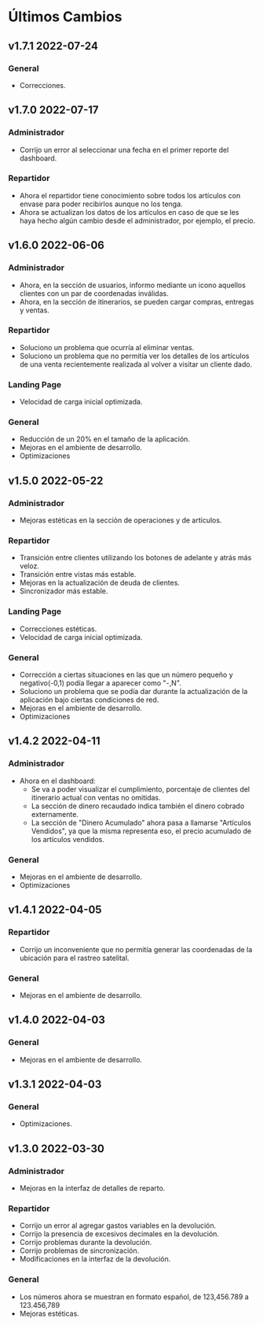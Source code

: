# Últimos Cambios

<!-- Version start @@ {"version": "v1.7.1", "release": "Second Release Attempt", "shouldCreateRelease": "true"} -->
<!-- version: (año actual - 2021).(nro del mes).(nro de version del mes) -->

## v1.7.1 2022-07-24

### General
* Correcciones.

  <!-- Version end -->

## v1.7.0 2022-07-17

### Administrador
* Corrijo un error al seleccionar una fecha en el primer reporte del dashboard.
### Repartidor
* Ahora el repartidor tiene conocimiento sobre todos los artículos con envase para poder recibirlos aunque no los tenga.
* Ahora se actualizan los datos de los artículos en caso de que se les haya hecho algún cambio desde el administrador, por ejemplo, el precio.

## v1.6.0 2022-06-06

### Administrador
* Ahora, en la sección de usuarios, informo mediante un icono aquellos clientes con un par de coordenadas inválidas.
* Ahora, en la sección de itinerarios, se pueden cargar compras, entregas y ventas.
### Repartidor
* Soluciono un problema que ocurría al eliminar ventas.
* Soluciono un problema que no permitía ver los detalles de los artículos de una venta recientemente realizada al volver a visitar un cliente dado.
### Landing Page
* Velocidad de carga inicial optimizada.
### General
* Reducción de un 20% en el tamaño de la aplicación.
* Mejoras en el ambiente de desarrollo.
* Optimizaciones

## v1.5.0 2022-05-22

### Administrador
* Mejoras estéticas en la sección de operaciones y de artículos.
### Repartidor
* Transición entre clientes utilizando los botones de adelante y atrás más veloz.
* Transición entre vistas más estable.
* Mejoras en la actualización de deuda de clientes.
* Sincronizador más estable.
### Landing Page
* Correcciones estéticas.
* Velocidad de carga inicial optimizada.
### General
* Corrección a ciertas situaciones en las que un número pequeño y negativo(-0,1) podía llegar a aparecer como "-,N".
* Soluciono un problema que se podía dar durante la actualización de la aplicación bajo ciertas condiciones de red.
* Mejoras en el ambiente de desarrollo.
* Optimizaciones

## v1.4.2 2022-04-11

### Administrador
* Ahora en el dashboard:
    * Se va a poder visualizar el cumplimiento, porcentaje de clientes del itinerario actual con ventas no omitidas.
    * La sección de dinero recaudado indica también el dinero cobrado externamente.
    * La sección de "Dinero Acumulado" ahora pasa a llamarse "Artículos Vendidos", ya que la misma representa eso, el precio acumulado de los artículos vendidos.
### General
* Mejoras en el ambiente de desarrollo.
* Optimizaciones

## v1.4.1 2022-04-05

### Repartidor
* Corrijo un inconveniente que no permitía generar las coordenadas de la ubicación para el rastreo satelital.
### General
* Mejoras en el ambiente de desarrollo.

## v1.4.0 2022-04-03

### General
* Mejoras en el ambiente de desarrollo.

## v1.3.1 2022-04-03

### General
* Optimizaciones.

## v1.3.0 2022-03-30

### Administrador
* Mejoras en la interfaz de detalles de reparto.
### Repartidor
* Corrijo un error al agregar gastos variables en la devolución.
* Corrijo la presencia de excesivos decimales en la devolución.
* Corrijo problemas durante la devolución.
* Corrijo problemas de sincronización.
* Modificaciones en la interfaz de la devolución.
### General
* Los números ahora se muestran en formato español, de 123,456.789 a 123.456,789
* Mejoras estéticas. 
